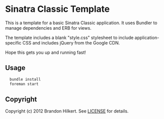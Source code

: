 Sinatra Classic Template
========================

This is a template for a basic Sinatra Classic application. It uses Bundler to manage dependencies and ERB for views.

The template includes a blank "style.css" stylesheet to include application-specific CSS and includes jQuery from the Google CDN.

Hope this gets you up and running fast!

Usage
-----

````Bash
  bundle install
  foreman start
````

Copyright
---
Copyright (c) 2012 Brandon Hilkert.
See [LICENSE][] for details.

[license]: https://github.com/brandonhilkert/sinatra-classic-template/blob/master/LICENSE
